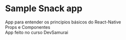 # Sample Snack app

App para entender os principios básicos do React-Native  
Props e Componentes  
App feito no curso DevSamurai
